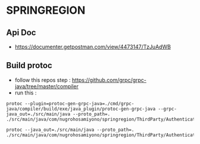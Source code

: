 # SPRINGREGION

## Api Doc
- https://documenter.getpostman.com/view/4473147/TzJuAdWB

## Build protoc
- follow this repos step : https://github.com/grpc/grpc-java/tree/master/compiler
- run this : 
```
protoc --plugin=protoc-gen-grpc-java=./cmd/grpc-java/compiler/build/exe/java_plugin/protoc-gen-grpc-java --grpc-java_out=./src/main/java --proto_path=. ./src/main/java/com/nugrohosamiyono/springregion/ThirdParty/Authenticate/Protos/AuthService.proto
```
```
protoc --java_out=./src/main/java --proto_path=. ./src/main/java/com/nugrohosamiyono/springregion/ThirdParty/Authenticate/Protos/AuthService.proto 
```